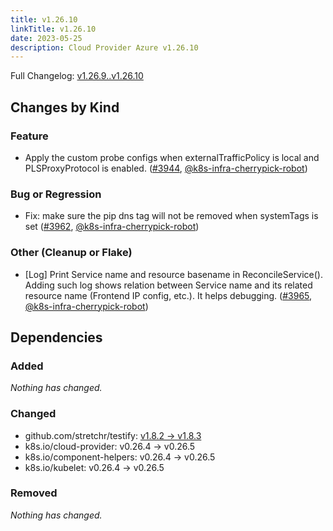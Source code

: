 ```yaml
---
title: v1.26.10
linkTitle: v1.26.10
date: 2023-05-25
description: Cloud Provider Azure v1.26.10
---
```

Full Changelog: [v1.26.9..v1.26.10](https://github.com/kubernetes-sigs/cloud-provider-azure/compare/v1.26.9...v1.26.10)

## Changes by Kind

### Feature

- Apply the custom probe configs when externalTrafficPolicy is local and PLSProxyProtocol is enabled. ([#3944](https://github.com/kubernetes-sigs/cloud-provider-azure/pull/3944), [@k8s-infra-cherrypick-robot](https://github.com/k8s-infra-cherrypick-robot))

### Bug or Regression

- Fix: make sure the pip dns tag will not be removed when systemTags is set ([#3962](https://github.com/kubernetes-sigs/cloud-provider-azure/pull/3962), [@k8s-infra-cherrypick-robot](https://github.com/k8s-infra-cherrypick-robot))

### Other (Cleanup or Flake)

- [Log] Print Service name and resource basename in ReconcileService(). Adding such log shows relation between Service name and its related resource name (Frontend IP config, etc.). It helps debugging. ([#3965](https://github.com/kubernetes-sigs/cloud-provider-azure/pull/3965), [@k8s-infra-cherrypick-robot](https://github.com/k8s-infra-cherrypick-robot))

## Dependencies

### Added
_Nothing has changed._

### Changed
- github.com/stretchr/testify: [v1.8.2 → v1.8.3](https://github.com/stretchr/testify/compare/v1.8.2...v1.8.3)
- k8s.io/cloud-provider: v0.26.4 → v0.26.5
- k8s.io/component-helpers: v0.26.4 → v0.26.5
- k8s.io/kubelet: v0.26.4 → v0.26.5

### Removed
_Nothing has changed._
